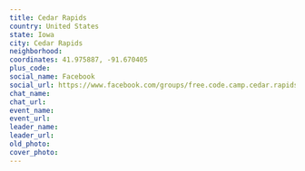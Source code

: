 ```yaml
---
title: Cedar Rapids
country: United States
state: Iowa
city: Cedar Rapids
neighborhood: 
coordinates: 41.975887, -91.670405
plus_code:
social_name: Facebook
social_url: https://www.facebook.com/groups/free.code.camp.cedar.rapids
chat_name:
chat_url:
event_name:
event_url:
leader_name:
leader_url:
old_photo: 
cover_photo:
---
```

